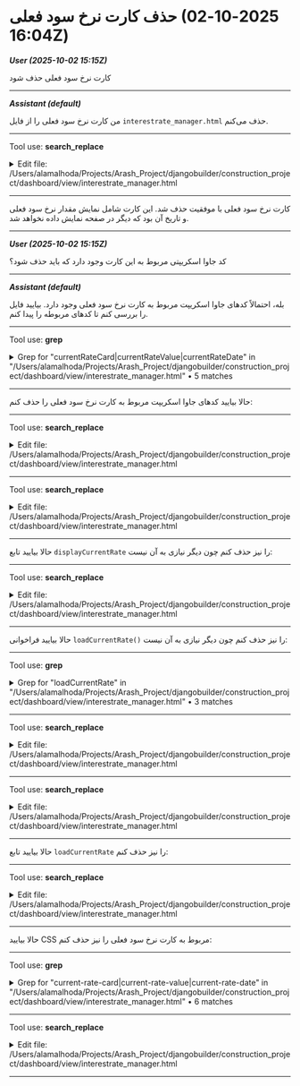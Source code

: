 <!-- Generated by SpecStory -->

<!-- cursor Session 55615f18-6d7a-4152-aa39-2f3ee6901986 (2025-10-02 16:04Z) -->

# حذف کارت نرخ سود فعلی (2025-10-02 16:04Z)

_**User (2025-10-02 15:15Z)**_

کارت نرخ سود فعلی حذف شود

---

_**Assistant (default)**_

من کارت نرخ سود فعلی را از فایل `interestrate_manager.html` حذف می‌کنم.


---

Tool use: **search_replace**


<details><summary>Edit file: /Users/alamalhoda/Projects/Arash_Project/djangobuilder/construction_project/dashboard/view/interestrate_manager.html</summary>

**Chunk 1**
Lines added: undefined, lines removed: 5

```diff
@@ -548,9 +548,4 @@
          </div>
  
-         <!-- Current Rate Display -->
-         <div id="currentRateCard" class="current-rate-card" style="display: none;">
-             <div class="current-rate-value" id="currentRateValue">-</div>
-             <div class="current-rate-date" id="currentRateDate">-</div>
-         </div>
  
          <!-- Main Content -->
```

</details>

---

کارت نرخ سود فعلی با موفقیت حذف شد. این کارت شامل نمایش مقدار نرخ سود فعلی و تاریخ آن بود که دیگر در صفحه نمایش داده نخواهد شد.

---

_**User (2025-10-02 15:15Z)**_

کد جاوا اسکریپتی مربوط به این کارت وجود دارد که باید حذف شود؟

---

_**Assistant (default)**_

بله، احتمالاً کدهای جاوا اسکریپت مربوط به کارت نرخ سود فعلی وجود دارد. بیایید فایل را بررسی کنم تا کدهای مربوطه را پیدا کنم.


---

Tool use: **grep**

<details>
<summary>Grep for "currentRateCard|currentRateValue|currentRateDate" in "/Users/alamalhoda/Projects/Arash_Project/djangobuilder/construction_project/dashboard/view/interestrate_manager.html" • 5 matches</summary>

Output mode: content


| Content | Line |
|------|------|
| `document.getElementById('currentRateCard').style.display = 'none';` | L831 |
| `document.getElementById('currentRateCard').style.display = 'none';` | L835 |
| `document.getElementById('currentRateValue').textContent = rateValue;` | L844 |
| `document.getElementById('currentRateDate').textContent = `از تاریخ $\{rateDate\}`;` | L845 |
| `document.getElementById('currentRateCard').style.display = 'block';` | L846 |


</details>

---

حالا بیایید کدهای جاوا اسکریپت مربوط به کارت نرخ سود فعلی را حذف کنم:


---

Tool use: **search_replace**


<details><summary>Edit file: /Users/alamalhoda/Projects/Arash_Project/djangobuilder/construction_project/dashboard/view/interestrate_manager.html</summary>

**Chunk 1**
Lines added: undefined, lines removed: 2

```diff
@@ -828,6 +828,4 @@
                      const currentRate = await response.json();
                      displayCurrentRate(currentRate);
-                 } else {
-                     document.getElementById('currentRateCard').style.display = 'none';
                  }
              } catch (error) {
```

</details>

---

Tool use: **search_replace**


<details><summary>Edit file: /Users/alamalhoda/Projects/Arash_Project/djangobuilder/construction_project/dashboard/view/interestrate_manager.html</summary>

**Chunk 1**
Lines added: undefined, lines removed: 1

```diff
@@ -831,5 +831,4 @@
              } catch (error) {
                  console.error('Error loading current rate:', error);
-                 document.getElementById('currentRateCard').style.display = 'none';
              }
          }
```

</details>

---

حالا بیایید تابع `displayCurrentRate` را نیز حذف کنم چون دیگر نیازی به آن نیست:


---

Tool use: **search_replace**


<details><summary>Edit file: /Users/alamalhoda/Projects/Arash_Project/djangobuilder/construction_project/dashboard/view/interestrate_manager.html</summary>

**Chunk 1**
Lines added: undefined, lines removed: 9

```diff
@@ -834,13 +834,4 @@
          }
  
-         // Display current rate
-         function displayCurrentRate(rate) {
-             const rateValue = (rate.rate * 100).toFixed(6) + '%';
-             const rateDate = rate.effective_date_display || rate.effective_date;
-             
-             document.getElementById('currentRateValue').textContent = rateValue;
-             document.getElementById('currentRateDate').textContent = `از تاریخ ${rateDate}`;
-             document.getElementById('currentRateCard').style.display = 'block';
-         }
  
          // Display rates in table
```

</details>

---

حالا بیایید فراخوانی `loadCurrentRate()` را نیز حذف کنم چون دیگر نیازی به آن نیست:


---

Tool use: **grep**

<details>
<summary>Grep for "loadCurrentRate" in "/Users/alamalhoda/Projects/Arash_Project/djangobuilder/construction_project/dashboard/view/interestrate_manager.html" • 3 matches</summary>

Output mode: content


| Content | Line |
|------|------|
| `loadCurrentRate();` | L681 |
| `loadCurrentRate();` | L790 |
| `async function loadCurrentRate() \{` | L824 |


</details>

---

Tool use: **search_replace**


<details><summary>Edit file: /Users/alamalhoda/Projects/Arash_Project/djangobuilder/construction_project/dashboard/view/interestrate_manager.html</summary>

**Chunk 1**
Lines added: undefined, lines removed: 1

```diff
@@ -679,5 +679,4 @@
              initializeDatePickers();
              loadRates();
-             loadCurrentRate();
          });
  
```

</details>

---

Tool use: **search_replace**


<details><summary>Edit file: /Users/alamalhoda/Projects/Arash_Project/djangobuilder/construction_project/dashboard/view/interestrate_manager.html</summary>

**Chunk 1**
Lines added: undefined, lines removed: 1

```diff
@@ -787,5 +787,4 @@
                      // Reload data
                      loadRates();
-                     loadCurrentRate();
                  } else {
                      const errorData = await response.json();
```

</details>

---

حالا بیایید تابع `loadCurrentRate` را نیز حذف کنم:


---

Tool use: **search_replace**


<details><summary>Edit file: /Users/alamalhoda/Projects/Arash_Project/djangobuilder/construction_project/dashboard/view/interestrate_manager.html</summary>

**Chunk 1**
Lines added: undefined, lines removed: 12

```diff
@@ -819,16 +819,4 @@
          }
  
-         // Load current active rate
-         async function loadCurrentRate() {
-             try {
-                 const response = await fetch(`${API_BASE}InterestRate/current/`);
-                 if (response.ok) {
-                     const currentRate = await response.json();
-                     displayCurrentRate(currentRate);
-                 }
-             } catch (error) {
-                 console.error('Error loading current rate:', error);
-             }
-         }
  
  
```

</details>

---

حالا بیایید CSS مربوط به کارت نرخ سود فعلی را نیز حذف کنم:


---

Tool use: **grep**

<details>
<summary>Grep for "current-rate-card|current-rate-value|current-rate-date" in "/Users/alamalhoda/Projects/Arash_Project/djangobuilder/construction_project/dashboard/view/interestrate_manager.html" • 6 matches</summary>

Output mode: content


| Content | Line |
|------|------|
| `.current-rate-card \{` | L358 |
| `.current-rate-value \{` | L367 |
| `.current-rate-date \{` | L373 |
| `<div id="currentRateCard" class="current-rate-card" style="display: none;">` | L551 |
| `<div class="current-rate-value" id="currentRateValue">-</div>` | L552 |
| `<div class="current-rate-date" id="currentRateDate">-</div>` | L553 |


</details>

---

Tool use: **search_replace**


<details><summary>Edit file: /Users/alamalhoda/Projects/Arash_Project/djangobuilder/construction_project/dashboard/view/interestrate_manager.html</summary>

**Chunk 1**
Lines added: undefined, lines removed: 19

```diff
@@ -356,23 +356,4 @@
          }
  
-         .current-rate-card {
-             background: linear-gradient(135deg, var(--success-color), #20c997);
-             color: white;
-             padding: 20px;
-             border-radius: 15px;
-             margin-bottom: 30px;
-             text-align: center;
-         }
- 
-         .current-rate-value {
-             font-size: 2rem;
-             font-weight: bold;
-             margin-bottom: 10px;
-         }
- 
-         .current-rate-date {
-             font-size: 1.1rem;
-             opacity: 0.9;
-         }
  
          /* Modal Styles */
```

</details>

---

